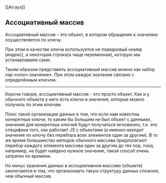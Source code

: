 [[Arrays]]
## Ассоциативный массив 
Ассоциативный массив – это объект, в котором обращение к значению осуществляется по ключу.

При этом в качестве ключа используется не порядковый номер (индекс), а некоторая строка(а чаще переменная), которую мы устанавливаем сами.

Таким образом представить ассоциативный массив можно как набор пар «ключ-значение». При этом каждое значение связано с определённым ключом.
_______________________________________________________________________
Короче говоря, ассоциативный массив - это просто объект. Как и у обычного объекта у него есть ключи и значения, которые можно получить по этим ключам.

Плюс такой организации данных в том, что если нам известны конкретные ключи, то каким бы большим ни был объект с данными, значения для конкретных ключей будут получаться мгновенно, т.к. это специфика того, как работает JS с объектами (а именно находит значение по ключу без перебора всех элементов один за другим). В то же время большинство методов обычного массива предполагают перебор каждого элемента массива один за другим до тех пор, пока, например, не будет найдено нужное значение, такой способ очень затратен по времени.

Но минус хранения данных в  ассоциативном массиве (объекте) заключается в том, что организовать такую структуру данных сложнее, чем обычный массив.